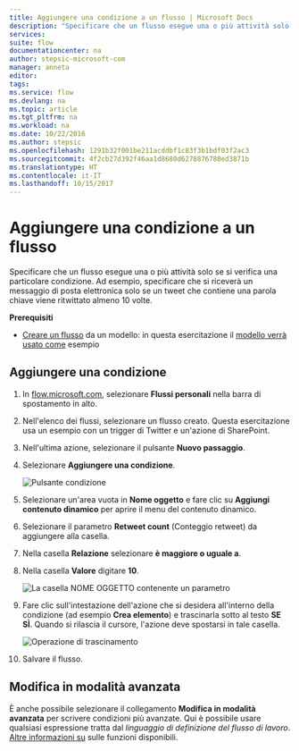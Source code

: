 ```yaml
---
title: Aggiungere una condizione a un flusso | Microsoft Docs
description: "Specificare che un flusso esegue una o più attività solo se si verifica una particolare condizione."
services: 
suite: flow
documentationcenter: na
author: stepsic-microsoft-com
manager: anneta
editor: 
tags: 
ms.service: flow
ms.devlang: na
ms.topic: article
ms.tgt_pltfrm: na
ms.workload: na
ms.date: 10/22/2016
ms.author: stepsic
ms.openlocfilehash: 1291b32f001be211acddbf1c83f3b1bdf03f2ac3
ms.sourcegitcommit: 4f2cb27d392f46aa1d8680d6278876780ed3871b
ms.translationtype: HT
ms.contentlocale: it-IT
ms.lasthandoff: 10/15/2017
---
```

# <a name="add-a-condition-to-a-flow"></a>Aggiungere una condizione a un flusso
Specificare che un flusso esegue una o più attività solo se si verifica una particolare condizione. Ad esempio, specificare che si riceverà un messaggio di posta elettronica solo se un tweet che contiene una parola chiave viene ritwittato almeno 10 volte.

**Prerequisiti**

* [Creare un flusso](get-started-logic-template.md) da un modello: in questa esercitazione il [modello verrà usato come](https://flow.microsoft.com/galleries/public/templates/e78571e5c70e4806a18eeacba5a897c8/) esempio

## <a name="add-a-condition"></a>Aggiungere una condizione
1. In [flow.microsoft.com](https://flow.microsoft.com), selezionare **Flussi personali** nella barra di spostamento in alto.
2. Nell'elenco dei flussi, selezionare un flusso creato. Questa esercitazione usa un esempio con un trigger di Twitter e un'azione di SharePoint.
3. Nell'ultima azione, selezionare il pulsante **Nuovo passaggio**.
4. Selezionare **Aggiungere una condizione**.
   
    ![Pulsante condizione](./media/add-a-condition/add-condition.png)
5. Selezionare un'area vuota in **Nome oggetto** e fare clic su **Aggiungi contenuto dinamico** per aprire il menu del contenuto dinamico.
6. Selezionare il parametro **Retweet count** (Conteggio retweet) da aggiungere alla casella.
7. Nella casella **Relazione** selezionare **è maggiore o uguale a**.
8. Nella casella **Valore** digitare **10**.
   
    ![La casella NOME OGGETTO contenente un parametro](./media/add-a-condition/specify-condition.png)
9. Fare clic sull'intestazione dell'azione che si desidera all'interno della condizione (ad esempio **Crea elemento**) e trascinarla sotto al testo **SE SÌ**. Quando si rilascia il cursore, l'azione deve spostarsi in tale casella.
   
    ![Operazione di trascinamento](./media/add-a-condition/drag-action.png)
10. Salvare il flusso.

## <a name="edit-in-advanced-mode"></a>Modifica in modalità avanzata
È anche possibile selezionare il collegamento **Modifica in modalità avanzata** per scrivere condizioni più avanzate. Qui è possibile usare qualsiasi espressione tratta dal *linguaggio di definizione del flusso di lavoro*. [Altre informazioni su](https://msdn.microsoft.com/library/azure/mt643789.aspx) sulle funzioni disponibili.

